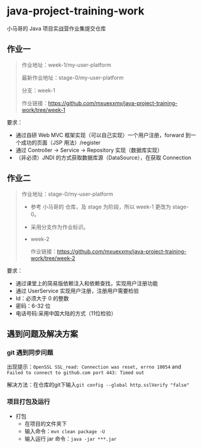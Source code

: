 # java-project-training-work

小马哥的 Java 项目实战营作业集提交仓库

## 作业一
> 作业地址：week-1/my-user-platform
>
>  最新作业地址：stage-0/my-user-platform     
>
>  分支：week-1
>
>   作业链接：https://github.com/mxuexxmy/java-project-training-work/tree/week-1

要求：

- 通过自研 Web MVC 框架实现（可以自己实现）一个用户注册，forward 到一个成功的页面（JSP 用法）/register
- 通过 Controller -> Service -> Repository 实现（数据库实现）
- （非必须）JNDI 的方式获取数据库源（DataSource），在获取 Connection

## 作业二

> 作业地址：stage-0/my-user-platform
>
> * 参考 小马哥的 仓库，及 stage 为阶段，所以 week-1 更改为 stage-0。
> * 采用分支作为作业标识。
> * week-2
>
>   作业链接：https://github.com/mxuexxmy/java-project-training-work/tree/week-2

要求：

* 通过课堂上的简易版依赖注入和依赖查找，实现用户注册功能
* 通过 UserService 实现用户注册，注册用户需要检验
* Id：必须大于 0 的整数
* 密码：6-32 位
* 电话号码:采用中国大陆的方式（11位检验）

## 遇到问题及解决方案

### git 遇到同步问题

出现提示：`OpenSSL SSL_read: Connection was reset, errno 10054` and `Failed to connect to github.com port 443: Timed out`

解决方法：在仓库的git下输入`git config --global http.sslVerify "false"`

### 项目打包及运行

* 打包 
  * 在项目的文件夹下
  * 输入命令：`mvn clean package -U`
  * 输入运行 jar 命令：`java -jar ***.jar`

